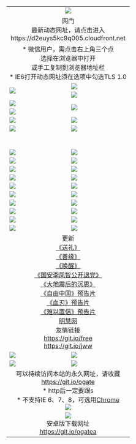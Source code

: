 ﻿<table>
  <tr></tr>
  <tr><td colspan=2 align=center><img src="https://cloud.githubusercontent.com/assets/11880933/13434984/f430fae2-e012-11e5-814f-c2df1e82b247.jpg" /></td></tr>
  <tr><td colspan=2 align=center>网门<br>最新动态网址，请点击进入
<br>https://d2euys5kc9q005.cloudfront.net
    </td>
  </tr>
  <tr>
    <td colspan=2 align=center>* 微信用户，需点击右上角三个点<br>选择在浏览器中打开<br>或手工复制到浏览器地址栏
    <br>* IE6打开动态网址须在选项中勾选TLS 1.0</td>
  </tr>
  <tr>
    <td rowspan=2><a href="https://d2euys5kc9q005.cloudfront.net/ogUP.aspx?name=11DKC.mp4&list=11DKC" target="_blank"><img src="https://d2euys5kc9q005.cloudfront.net/Up/11DKC1.jpg" /></a></td> 
    <td><div><a href="https://d2euys5kc9q005.cloudfront.net/ogUP.aspx?name=LRWS.mp4&list=LRWS" target="_blank"><img src="https://d2euys5kc9q005.cloudfront.net/Up/LRWS.jpg" /></a></td>
   </tr>
  <tr>
    <td><a href="https://d2euys5kc9q005.cloudfront.net/ogNiceVedio.aspx" target="_blank"><img src="https://d2euys5kc9q005.cloudfront.net/Up/11TGKDY.jpg" /></a></td>
  </tr>
  <tr>
    <td><a href="https://d2euys5kc9q005.cloudfront.net/ogUP.aspx?name=JQR.mp4&count=2" target="_blank"><img src="https://d2euys5kc9q005.cloudfront.net/Up/JQR.jpg" /></a></td>   
    <td rowspan=2><a href="https://d2euys5kc9q005.cloudfront.net/ogUP.aspx?name=JP.mp4&count=9" target="_blank"><img src="https://d2euys5kc9q005.cloudfront.net/Up/JP.jpg" /></td>
  </tr>
  <tr>
    <td><a href="https://d2euys5kc9q005.cloudfront.net/ogUP.aspx?name=WH.mp4" target="_blank"><img src="https://d2euys5kc9q005.cloudfront.net/Up/WH.jpg" /></a></td>
  </tr>
  <tr>
    <td><a href="https://d2euys5kc9q005.cloudfront.net/ogUP.aspx?name=SSZJ.mp4&list=SSZJ" target="_blank"><img src="https://d2euys5kc9q005.cloudfront.net/Up/SSZJ.jpg" /></a></td>
    <td><a href="https://d2euys5kc9q005.cloudfront.net/ogUP.aspx?name=1XQK.mp4&count=13" target="_blank"><img src="https://d2euys5kc9q005.cloudfront.net/Up/1XQK.jpg" /></a</td>
  </tr>
  <tr>
    <td><a href="https://d2euys5kc9q005.cloudfront.net/ogUP.aspx?name=ZY.mp4&count=2015|16" target="_blank"><img src="https://d2euys5kc9q005.cloudfront.net/Up/ZY.jpg" /></a</td>
    <td><a href="https://d2euys5kc9q005.cloudfront.net/ogUP.aspx?name=XTFY.mp4&count=B|2,A|24" target="_blank"><img src="https://d2euys5kc9q005.cloudfront.net/Up/XTFY.jpg" /></a></td>
  </tr>
  <tr height="40">
  </tr>
  <tr>
    <td><a href="https://d2euys5kc9q005.cloudfront.net/ogUP.aspx?name=4SQQ.mp4&list=4SQQ" target="_blank"><img src="https://d2euys5kc9q005.cloudfront.net/Up/4SQQ0.jpg"/></a></td>
    <td><a href="https://d2euys5kc9q005.cloudfront.net/ogUP.aspx?name=4SHQ.mp4&list=4SHQ" target="_blank"><img src="https://d2euys5kc9q005.cloudfront.net/Up/4SHQ0.jpg"/></a></td>
  </tr>
  <tr>
    <td><a href="https://d2euys5kc9q005.cloudfront.net/ogUP.aspx?name=4SZG.mp4&list=4SZG" target="_blank"><img src="https://d2euys5kc9q005.cloudfront.net/Up/4SZG0.jpg"/></a></td>
    <td><a href="https://d2euys5kc9q005.cloudfront.net/ogUP.aspx?name=4SDJ.mp4&list=4SDJ" target="_blank"><img src="https://d2euys5kc9q005.cloudfront.net/Up/4SDJ0.jpg"/></a></td>
  </tr>
  <tr>
    <td><a href="https://d2euys5kc9q005.cloudfront.net/ogUP.aspx?name=4SGX.mp4&list=4SGX" target="_blank"><img src="https://d2euys5kc9q005.cloudfront.net/Up/4SGX0.jpg"/></a></td>
    <td><a href="https://d2euys5kc9q005.cloudfront.net/ogUP.aspx?name=4SHD.mp4&list=4SHD" target="_blank"><img src="https://d2euys5kc9q005.cloudfront.net/Up/4SHD0.jpg"/></a></td>
  </tr>
  <tr>
    <td><a href="https://d2euys5kc9q005.cloudfront.net/ogUP.aspx?name=4CTX.mp4&list=4CTX" target="_blank"><img src="https://d2euys5kc9q005.cloudfront.net/Up/4CTX0.jpg"/></a></td>
    <td><a href="https://d2euys5kc9q005.cloudfront.net/ogUP.aspx?name=4CWZ.mp4&list=4CWZ" target="_blank"><img src="https://d2euys5kc9q005.cloudfront.net/Up/4CWZ0.jpg"/></a></td>
  </tr>
  <tr>
    <td><a href="https://d2euys5kc9q005.cloudfront.net/onUP.aspx?name=https://d1pog55izwmvoe.cloudfront.net/" target="_blank"><img src="https://d2euys5kc9q005.cloudfront.net/Up/0DTW.jpg"/></a></td>
    <td><a href="https://d2euys5kc9q005.cloudfront.net/onUP.aspx?name=https://d240ns8up8earz.cloudfront.net/acenter/" target="_blank"><img src="https://d2euys5kc9q005.cloudfront.net/Up/0TDW.jpg" /></a></td>
  </tr>
  <tr>
    <td><a href="https://d2euys5kc9q005.cloudfront.net/onUP.aspx?name=https://d4508d6vomz2p.cloudfront.net/gb/nsc413.htm" target="_blank"><img src="https://d2euys5kc9q005.cloudfront.net/Up/0DJY.jpg" /></a></td>
    <td><a href="https://d2euys5kc9q005.cloudfront.net/onUP.aspx?name=https://dilo7bqpjb57y.cloudfront.net/xtr/gb/prog204.html" target="_blank"><img src="https://d2euys5kc9q005.cloudfront.net/Up/0XTR.jpg" /></a></td>
  </tr>
  <tr>
    <td><a href="https://d2euys5kc9q005.cloudfront.net/onUP.aspx?name=https://d3aj00iefsmfgc.cloudfront.net/" target="_blank"><img src="https://d2euys5kc9q005.cloudfront.net/Up/0MHW.jpg" /></a></td>
    <td><a href="https://d2euys5kc9q005.cloudfront.net/onUP.aspx?name=https://d20wz7qt14x5d2.cloudfront.net/" target="_blank"><img src="https://d2euys5kc9q005.cloudfront.net/Up/0ZJW.jpg" /></a></td>
  </tr>
  <tr>
    <td><a href="https://d2euys5kc9q005.cloudfront.net/ogUP.aspx?name=0FG.zip" target="_blank"><img src="https://d2euys5kc9q005.cloudfront.net/Up/0FG.jpg" /></a></td>
    <td><a href="https://d2euys5kc9q005.cloudfront.net/ogUP.aspx?name=0FGA.apk" target="_blank"><img src="https://d2euys5kc9q005.cloudfront.net/Up/0FGA.jpg" /></a></td>
  </tr>
  <tr>
    <td><a href="https://d2euys5kc9q005.cloudfront.net/ogUP.aspx?name=0U.zip" target="_blank"><img src="https://d2euys5kc9q005.cloudfront.net/Up/0U.jpg" /></a></td>
    <td><a href="https://d2euys5kc9q005.cloudfront.net/ogUP.aspx?name=0UA.apk" target="_blank"><img src="https://d2euys5kc9q005.cloudfront.net/Up/0UA.jpg" /></a></td>
  </tr>
  <tr>
    <td><a href="https://d2euys5kc9q005.cloudfront.net/ogUP.aspx?name=0iPPOTV.zip" target="_blank"><img src="https://d2euys5kc9q005.cloudfront.net/Up/0iPPOTV.jpg" /></a></td>
    <td><a href="https://d2euys5kc9q005.cloudfront.net/ogUP.aspx?name=0iNTD.apk" target="_blank"><img src="https://d2euys5kc9q005.cloudfront.net/Up/0iNTD.jpg" /></a></td>
  </tr>
  <tr>
    <td colspan=2 align=center>更新<br>
      <a href="https://d2euys5kc9q005.cloudfront.net/ogUP.aspx?name=4ESL.mp4" target="_blank">《送礼》</a><br>
      <a href="https://d2euys5kc9q005.cloudfront.net/ogUP.aspx?name=4ESY.mp4" target="_blank">《善缘》</a><br>
      <a href="https://d2euys5kc9q005.cloudfront.net/ogUP.aspx?name=4EHX.mp4" target="_blank">《唤醒》</a><br>
      <a href="https://d2euys5kc9q005.cloudfront.net/ogUP.aspx?name=4LFZ.mp4" target="_blank">《国安李凤智公开退党》</a><br>
      <a href="https://d2euys5kc9q005.cloudfront.net/ogUP.aspx?name=4DDZHDCS.mp4" target="_blank">《大地震后的沉思》</a><br>
      <a href="https://d2euys5kc9q005.cloudfront.net/ogUP.aspx?name=11ZYZG0.mp4" target="_blank">《自由中国》预告片</a><br>
      <a href="https://d2euys5kc9q005.cloudfront.net/ogUP.aspx?name=11XR.mp4" target="_blank">《血刃》预告片</a><br>
      <a href="https://d2euys5kc9q005.cloudfront.net/ogUP.aspx?name=11NYZX.mp4&count=2" target="_blank">《难以置信》预告片</a><br>
      <a href="https://d2euys5kc9q005.cloudfront.net/onUP.aspx?name=https://www.minghui.org/" target="_blank">明慧网</a><br>
      友情链接<br>
      <a href="https://d2euys5kc9q005.cloudfront.net/onUP.aspx?name=https://git.io/free" target="_blank">https://git.io/free</a><br>
      <a href="https://d2euys5kc9q005.cloudfront.net/onUP.aspx?name=https://git.io/jww" target="_blank">https://git.io/jww</a></td>
    </td>
  </tr>
  <tr>
    <td><a href="https://d2euys5kc9q005.cloudfront.net/ogNice.aspx" target="_blank"><img src="https://d2euys5kc9q005.cloudfront.net/Up/0WCYY.jpg" /></a></td>
    <td><a href="https://d2euys5kc9q005.cloudfront.net/onCO.aspx?ob=600事物&op=增删改&args=WH1~%23类型6新闻%7c%23类型6评论&mode=" target="_blank"><img src="https://d2euys5kc9q005.cloudfront.net/Up/0WZTT.jpg" /></a></td> 
  </tr>
  <tr>
    <td><a href="https://d2euys5kc9q005.cloudfront.net/ogDY.aspx" target="_blank"><img src="https://d2euys5kc9q005.cloudfront.net/Up/0FK.jpg" /></a></td>
    <td><a href="https://d2euys5kc9q005.cloudfront.net/ogST.aspx" target="_blank"><img src="https://d2euys5kc9q005.cloudfront.net/Up/0ST.jpg" /></a></td> 
  </tr>
  <tr>
    <td colspan=2 align=center>可以持续访问本站的永久网址，请收藏<br/><a href="https://git.io/ogate" target="_blank">https://git.io/ogate</a><br/>* http后一定要跟s<br/>* 不支持IE 6、7、8，可选用<a href="https://d2euys5kc9q005.cloudfront.net/ogUP.aspx?name=0ChromePortable.zip">Chrome</a><br/><a href="https://d2euys5kc9q005.cloudfront.net/Up/0WMGDL2.png" target="_blank"><img src="https://d2euys5kc9q005.cloudfront.net/Up/0WMGD2.png"/></a></td>
  </tr>
  <tr>
    <td colspan=2 align=center><a href="https://d2euys5kc9q005.cloudfront.net/ogUP.aspx?name=0oGate.apk" target="_blank"><img src="https://cloud.githubusercontent.com/assets/11880933/13720399/75e143ee-e842-11e5-9f0a-1421f423c80f.jpg" /></a><br>安卓版下载网址<br><a href="https://git.io/ogatea">https://git.io/ogatea</a></td>
  </tr>
  <!--tr>
    <td colspan=2 align=center>可能失效的动态网址
    </td>
  </tr-->
</table>

